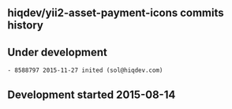 hiqdev/yii2-asset-payment-icons commits history
-----------------------------------------------

## Under development

    - 8588797 2015-11-27 inited (sol@hiqdev.com)

## Development started 2015-08-14

